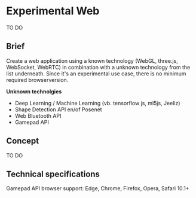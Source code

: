 # Experimental Web

TO DO

## Brief

Create a web application using a known technology (WebGL, three.js, WebSocket, WebRTC) in combination with a unknown technology from the list underneath.
Since it's an experimental use case, there is no minimum required browserversion.

**Unknown technolgies**

-   Deep Learning / Machine Learning (vb. tensorflow js, ml5js, Jeeliz)
-   Shape Detection API en/of Posenet
-   Web Bluetooth API
-   Gamepad API

## Concept

TO DO

## Technical specifications

Gamepad API browser support: Edge, Chrome, Firefox, Opera, Safari 10.1+
